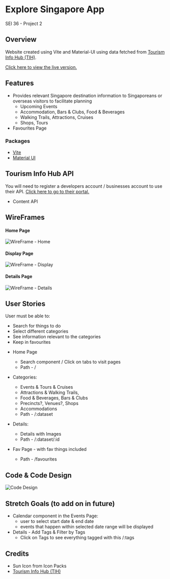 # Explore Singapore App

SEI 36 - Project 2

## Overview

Website created using Vite and Material-UI using data fetched from [Tourism Info Hub (TIH)](https://tih-dev.stb.gov.sg/content-api/apis).

[Click here to view the live version.](https://sunnyisland.vercel.app/)

## Features

* Provides relevant Singapore destination information to Singaporeans or overseas visitors to facilitate planning
    * Upcoming Events
    * Accommodation, Bars & Clubs, Food & Beverages
    * Walking Trails, Attractions, Cruises
    * Shops, Tours
* Favourites Page

### Packages
- [Vite](https://vitejs.dev/)
- [Material UI](https://material-ui.com/)

## Tourism Info Hub API

You will need to register a developers account / businesses account to use their API. [Click here to go to their portal.](https://tih.stb.gov.sg/content/tih/en/home.html)
* Content API 

## WireFrames

#### Home Page
![WireFrame - Home](https://user-images.githubusercontent.com/103851181/172045489-c4245ac5-85b1-459d-8437-3ebbd11b29b6.jpg)

#### Display Page
![WireFrame - Display](https://user-images.githubusercontent.com/103851181/172045491-8ce7b7b2-4a11-4dd1-b179-11abe0adc175.jpg)

#### Details Page
![WireFrame - Details](https://user-images.githubusercontent.com/103851181/172048754-f19ce7fa-c3b9-4be4-8bf4-0d2e13610348.jpg)

## User Stories

User must be able to: 
- Search for things to do
- Select different categories
- See information relevant to the categories
- Keep in favourites 

* Home Page
    * Search component / Click on tabs to visit pages
    * Path - /

* Categories:
   * Events & Tours & Cruises 
   * Attractions  & Walking Trails,
   * Food & Beverages, Bars & Clubs       
   * Precincts?, Venues?, Shops 
   * Accommodations
   * Path - /:dataset

* Details:
   * Details with Images
   * Path - /:dataset/:id
   
* Fav Page - with fav things included
   * Path - /favourites

## Code & Code Design
![Code Design](https://user-images.githubusercontent.com/103851181/172047839-65303301-f592-44b9-86d6-052522a73385.png)

## Stretch Goals (to add on in future)

* Calendar component in the Events Page:
   * user to select start date & end date 
   * events that happen within selected date range will be displayed
* Details - Add Tags & Filter by Tags
   * Click on Tags to see everything tagged with this /:tags

## Credits

* Sun Icon from Icon Packs
* [Tourism Info Hub (TIH)](https://tih-dev.stb.gov.sg/content-api/apis)
